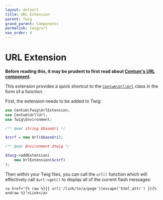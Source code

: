 ```yaml
---
layout: default
title: URL Extension
parent: Twig
grand_parent: Components
permalink: twig/url
nav_order: 4
---
```




# URL Extension

**Before reading this, it may be prudent to first read about [Centum's URL component](../url/index.md).**

This extension provides a quick shortcut to the [`Centum\Url\Url`](https://github.com/SidRoberts/centum/blob/development/src/Url/Url.php) class in the form of a function.

First, the extension needs to be added to Twig:

```php
use Centum\Twig\UrlExtension;
use Centum\Url\Url;
use Twig\Environment;

/** @var string $baseUri */

$csrf = new Url($baseUri);

/** @var Environment $twig */

$twig->addExtension(
    new UrlExtension($csrf)
);
```

Then within your Twig files, you can call the `url()` function which will effectively call `$url->get()` to display all of the current flash messages:

```twig
<a href="{% raw %}{{ url('/link/to/a/page')|escape('html_attr') }}{% endraw %}">Link</a>
```
